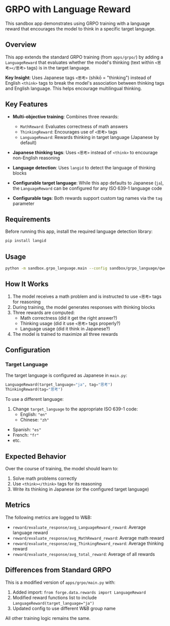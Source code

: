 # GRPO with Language Reward

This sandbox app demonstrates using GRPO training with a language reward that encourages the model to think in a specific target language.

## Overview

This app extends the standard GRPO training (from `apps/grpo/`) by adding a `LanguageReward` that evaluates whether the model's thinking (text within `<思考></思考>` tags) is in the target language.

**Key Insight**: Uses Japanese tags `<思考>` (shikō = "thinking") instead of English `<think>` tags to break the model's association between thinking tags and English language. This helps encourage multilingual thinking.

## Key Features

- **Multi-objective training**: Combines three rewards:
  - `MathReward`: Evaluates correctness of math answers
  - `ThinkingReward`: Encourages use of `<思考>` tags
  - `LanguageReward`: Rewards thinking in target language (Japanese by default)

- **Japanese thinking tags**: Uses `<思考>` instead of `<think>` to encourage non-English reasoning

- **Language detection**: Uses `langid` to detect the language of thinking blocks

- **Configurable target language**: While this app defaults to Japanese (`ja`), the `LanguageReward` can be configured for any ISO 639-1 language code

- **Configurable tags**: Both rewards support custom tag names via the `tag` parameter

## Requirements

Before running this app, install the required language detection library:

```bash
pip install langid
```

## Usage

```bash
python -m sandbox.grpo_language.main --config sandbox/grpo_language/qwen3_1_7b.yaml
```

## How It Works

1. The model receives a math problem and is instructed to use `<思考>` tags for reasoning
2. During training, the model generates responses with thinking blocks
3. Three rewards are computed:
   - Math correctness (did it get the right answer?)
   - Thinking usage (did it use `<思考>` tags properly?)
   - Language usage (did it think in Japanese?)
4. The model is trained to maximize all three rewards

## Configuration

### Target Language

The target language is configured as Japanese in `main.py`:

```python
LanguageReward(target_language="ja", tag="思考")
ThinkingReward(tag="思考")
```

To use a different language:
1. Change `target_language` to the appropriate ISO 639-1 code:
   - English: `"en"`
   - Chinese: `"zh"`
- Spanish: `"es"`
- French: `"fr"`
- etc.

## Expected Behavior

Over the course of training, the model should learn to:
1. Solve math problems correctly
2. Use `<think></think>` tags for its reasoning
3. Write its thinking in Japanese (or the configured target language)

## Metrics

The following metrics are logged to W&B:
- `reward/evaluate_response/avg_LanguageReward_reward`: Average language reward
- `reward/evaluate_response/avg_MathReward_reward`: Average math reward
- `reward/evaluate_response/avg_ThinkingReward_reward`: Average thinking reward
- `reward/evaluate_response/avg_total_reward`: Average of all rewards

## Differences from Standard GRPO

This is a modified version of `apps/grpo/main.py` with:
1. Added import: `from forge.data.rewards import LanguageReward`
2. Modified reward functions list to include `LanguageReward(target_language="ja")`
3. Updated config to use different W&B group name

All other training logic remains the same.
